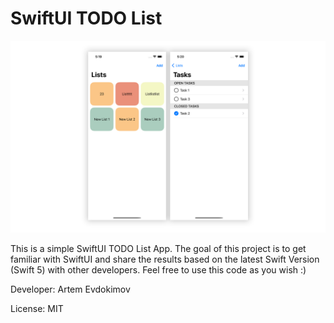 # SwiftUI TODO List
<p align="center">
  <img src="https://github.com/aevdokimoff/swiftui-todo-list/blob/main/screenshot.png" alt="Convertch Screenshot"/>
</p>
This is a simple SwiftUI TODO List App. The goal of this project is to get familiar with SwiftUI and share the results based on the latest Swift Version (Swift 5) with other developers. Feel free to use this code as you wish :)


Developer: Artem Evdokimov

License: MIT
